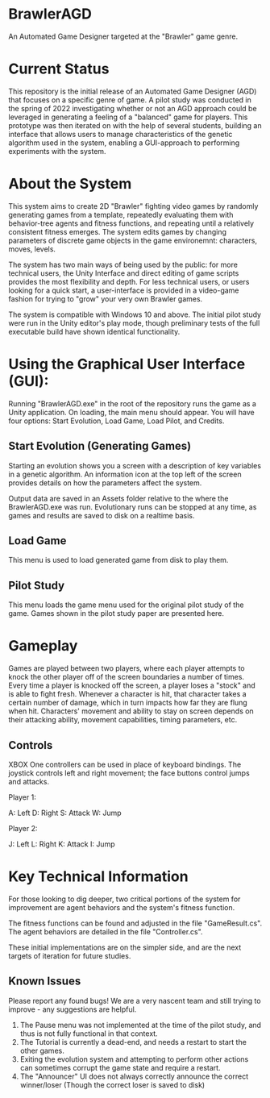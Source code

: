 # BrawlerAGD

An Automated Game Designer targeted at the "Brawler" game genre. 

# Current Status

This repository is the initial release of an Automated Game Designer (AGD) that focuses on a specific genre of game. A pilot study was conducted in the spring of 2022 investigating whether or not an AGD approach could be leveraged in generating a feeling of a "balanced" game for players. This prototype was then iterated on with the help of several students, building an interface that allows users to manage characteristics of the genetic algorithm used in the system, enabling a GUI-approach to performing experiments with the system.

# About the System

This system aims to create 2D "Brawler" fighting video games by randomly generating games from a template, repeatedly evaluating them with behavior-tree agents and fitness functions, and repeating until a relatively consistent fitness emerges. The system edits games by changing parameters of discrete game objects in the game environemnt: characters, moves, levels.

The system has two main ways of being used by the public: for more technical users, the Unity Interface and direct editing of game scripts provides the most flexibility and depth. For less technical users, or users looking for a quick start, a user-interface is provided in a video-game fashion for trying to "grow" your very own Brawler games.

The system is compatible with Windows 10 and above. The initial pilot study were run in the Unity editor's play mode, though preliminary tests of the full executable build have shown identical functionality.

# Using the Graphical User Interface (GUI):

Running "BrawlerAGD.exe" in the root of the repository runs the game as a Unity application. On loading, the main menu should appear. You will have four options: Start Evolution, Load Game, Load Pilot, and Credits.

## Start Evolution (Generating Games)

Starting an evolution shows you a screen with a description of key variables in a genetic algorithm. An information icon at the top left of the screen provides details on how the parameters affect the system.

Output data are saved in an Assets folder relative to the where the BrawlerAGD.exe was run. Evolutionary runs can be stopped at any time, as games and results are saved to disk on a realtime basis. 

## Load Game

This menu is used to load generated game from disk to play them.

## Pilot Study

This menu loads the game menu used for the original pilot study of the game. Games shown in the pilot study paper are presented here.

# Gameplay

Games are played between two players, where each player attempts to knock the other player off of the screen boundaries a number of times. Every time a player is knocked off the screen, a player loses a "stock" and is able to fight fresh. Whenever a character is hit, that character takes a certain number of damage, which in turn impacts how far they are flung when hit. Characters' movement and ability to stay on screen depends on their attacking ability, movement capabilities, timing parameters, etc.

## Controls

XBOX One controllers can be used in place of keyboard bindings. The joystick controls left and right movement; the face buttons control jumps and attacks.

Player 1:

A: Left
D: Right
S: Attack
W: Jump

Player 2:

J: Left
L: Right
K: Attack
I: Jump

# Key Technical Information

For those looking to dig deeper, two critical portions of the system for improvement are agent behaviors and the system's fitness function.

The fitness functions can be found and adjusted in the file "GameResult.cs".
The agent behaviors are detailed in the file "Controller.cs".

These initial implementations are on the simpler side, and are the next targets of iteration for future studies.

## Known Issues

Please report any found bugs! We are a very nascent team and still trying to improve - any suggestions are helpful.

1. The Pause menu was not implemented at the time of the pilot study, and thus is not fully functional in that context.
2. The Tutorial is currently a dead-end, and needs a restart to start the other games.
3. Exiting the evolution system and attempting to perform other actions can sometimes corrupt the game state and require a restart.
4. The "Announcer" UI does not always correctly announce the correct winner/loser (Though the correct loser is saved to disk)
